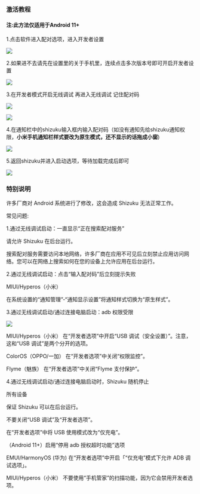 
### 激活教程
#### 注:此方法仅适用于Android 11+

1.点击软件进入配对选项，进入开发者设置

![](image\1.webp)

2.如果进不去请先在设置里的关于手机里，连续点击多次版本号即可开启开发者设置

![](image\2.webp)

3.在开发者模式开启无线调试 再进入无线调试 记住配对码

![](image\3.webp)

![](image\4.webp)

4.在通知栏中的shizuku输入框内输入配对码（如没有通知先给shizuku通知权限，**小米手机通知栏样式要改为原生模式，还不显示的话拖成小窗**)

![](image\5.webp)

5.返回shizuku并进入启动选项，等待加载完成后即可

![](image\6.webp)

### 特别说明

许多厂商对 Android 系统进行了修改，这会造成 Shizuku 无法正常工作。

常见问题:

1.通过无线调试启动：一直显示“正在搜索配对服务”

请允许 Shizuku 在后台运行。

搜索配对服务需要访问本地网络，许多厂商在应用不可见后立刻禁止应用访问网络。您可以在网络上搜索如何在您的设备上允许应用在后台运行。

2.通过无线调试启动：点击“输入配对码”后立刻提示失败

MIUI/Hyperos（小米）

在系统设置的“通知管理”-“通知显示设置”将通知样式切换为“原生样式”。

3.通过无线调试启动/通过连接电脑启动：adb 权限受限

![](image\7.webp)

MIUI/Hyperos（小米）
在“开发者选项”中开启“USB 调试（安全设置）”。注意，这和“USB 调试”是两个分开的选项。

ColorOS（OPPO/一加）
在“开发者选项”中关闭“权限监控”。

Flyme（魅族）
在“开发者选项”中关闭“Flyme 支付保护”。

4.通过无线调试启动/通过连接电脑启动时，Shizuku 随机停止

所有设备

保证 Shizuku 可以在后台运行。

不要关闭“USB 调试”及“开发者选项”。

在“开发者选项”中将 USB 使用模式改为“仅充电”。

（Android 11+）启用“停用 adb 授权超时功能”选项

EMUI/HarmonyOS (华为)
在“开发者选项”中开启「“仅充电”模式下允许 ADB 调试选项」。

MIUI/Hyperos（小米）
不要使用“手机管家”的扫描功能，因为它会禁用开发者选项。
